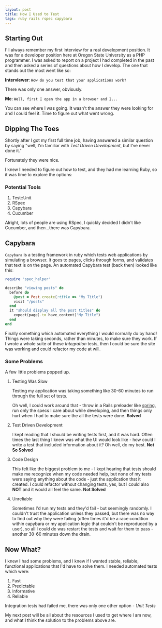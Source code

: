 ```yaml
---
layout: post
title: How I Used to Test
tags: ruby rails rspec capybara
---
```


## Starting Out

I'll always remember my first interview for a real development position. It was
for a developer position here at Oregon State University as a PHP programmer. I was
asked to report on a project I had completed in the past and then asked a series
of questions about how I develop. The one that stands out the most went like so:

**Interviewer**: `How do you test that your applications work?`

There was only one answer, obviously.

**Me**: `Well, first I open the app in a browser and I...`

You can see where I was going. It wasn't the answer they were looking for and I
could feel it. Time to figure out what went wrong.

## Dipping The Toes

Shortly after I got my first full time job, having answered a similar question by saying "well, I'm familiar with *Test Driven Development*, but I've never done it."

Fortunately they were nice.

I knew I needed to figure out how to test, and they had me learning Ruby, so it
was time to explore the options:


### Potential Tools 

1. Test::Unit
1. RSpec
1. Capybara
1. Cucumber

Alright, lots of people are using RSpec, I quickly decided I didn't like
Cucumber, and then...there was Capybara.

## Capybara

`Capybara` is a testing framework in ruby which tests web applications by
simulating a browser. It goes to pages, clicks through forms, and validates that
text is on the page. An automated Capybara test (back then) looked like this:

```ruby
require 'spec_helper'

describe "viewing posts" do
  before do
    @post = Post.create(:title => "My Title")
    visit "/posts"
  end
  it "should display all the post titles" do
    expect(page).to have_content("My Title")
  end
end
```

Finally something which automated everything I would normally do by hand! Things
were taking seconds, rather than minutes, to make sure they work. If I wrote a
whole suite of these *Integration* tests, then I could be sure the site was
working and could refactor my code at will.

### Some Problems

A few little problems popped up.

1. Testing Was Slow
   
   Testing my application was taking something like 30-60 minutes to run through
the full set of tests.

   Oh well, I could work around that - throw in a Rails preloader like
[spring](https://github.com/rails/spring), run only the specs I care about while
developing, and then things only hurt when I had to make sure the all the tests
were done. **Solved**

2. Test Driven Development
   
   I kept reading that I should be writing tests first, and it was hard. Often
times the last thing I knew was what the UI would look like - how could I write
a test that included information about it? Oh well, do my best. **Not So
Solved**

3. Code Design

   This felt like the biggest problem to me - I kept hearing that tests should
make me recognize when my code needed help, but none of my tests were saying
anything about the code - just the application that it created. I could refactor
without changing tests, yes, but I could also **NOT** and it would all feel the
same. **Not Solved**

4. Unreliable

   Sometimes I'd run my tests and they'd fail - but seemingly randomly. I
couldn't trust the application unless they passed, but there was no way to find
out why they were failing (often times it'd be a race condition within capybara
or my application logic that couldn't be reproduced by a user), so all I could
do was restart the tests and wait for them to pass - another 30-60 minutes down
the drain.

## Now What?

I knew I had some problems, and I knew if I wanted stable, reliable, functional
applications that I'd have to solve them. I needed automated tests which were:

1. Fast
2. Predictable
3. Informative
4. Reliable

Integration tests had failed me, there was only one other option - *Unit Tests*

My next post will be all about the resources I used to get where I am now, and
what I think the solution to the problems above are.
